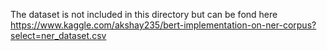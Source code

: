 
The dataset is not included in this directory but can be fond here https://www.kaggle.com/akshay235/bert-implementation-on-ner-corpus?select=ner_dataset.csv
